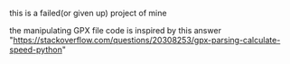 this is a failed(or given up) project of mine

the manipulating GPX file code is inspired by this answer "https://stackoverflow.com/questions/20308253/gpx-parsing-calculate-speed-python"
